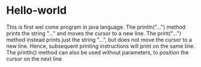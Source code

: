 # Hello-world
This is first wel come program in java language.
The println("...") method prints the string "..." and moves the cursor to a new line.
The print("...") method instead prints just the string "...", but does not move the cursor to a new line. 
Hence, subsequent printing instructions will print on the same line.
The println() method can also be used without parameters, to position the cursor on the next line
